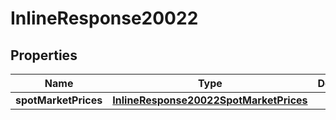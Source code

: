 
# InlineResponse20022

## Properties
Name | Type | Description | Notes
------------ | ------------- | ------------- | -------------
**spotMarketPrices** | [**InlineResponse20022SpotMarketPrices**](InlineResponse20022SpotMarketPrices.md) |  |  [optional]



